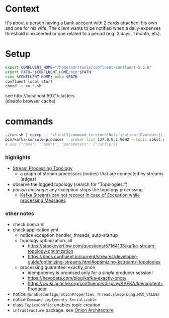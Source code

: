 # Context
It's about a person having a bank account with 2 cards attached: his own and one for his wife. The client wants to be notified when a daily-expenses threshold is exceeded or one related to a period (e.g. 3 days, 1 month, etc).
# Setup
```bash
export CONFLUENT_HOME="/home/adr/tools/confluent/confluent-5.5.0"
export PATH="$CONFLUENT_HOME/bin:$PATH"
echo $CONFLUENT_HOME; echo $PATH
confluent local start
chmod -c +x *.sh
```
see http://localhost:9021/clusters  
(disable browser cache)
# commands
```bash
./run.sh | egrep -i "client1|command received|Notification:|Overdue:|Limit:|ERROR[^s]|totals:|Configuration:|spring profiles|app version|windowSize|windowUnit|enhancements"
bin/kafka-console-producer --broker-list 127.0.0.1:9092 --topic sbkst.commands.v2
# use {"name": "report", "parameters": ["config"]}
```
### highlights
- [Stream Processing Topology](https://kafka.apache.org/24/documentation/streams/core-concepts#streams_topology)
    - a graph of stream processors (nodes) that are connected by streams (edges)
- observe the logged topology (search for "Topologies:")
- *poison message*: any exception stops the topology processing
    - [Kafka Streams can not recover in case of Exception while processing Messages](https://stackoverflow.com/questions/50388496/kafka-streams-can-not-recover-in-case-of-exception-while-processing-messages)
### other notes
- check pom.xml
- check application.yml
    - notice exception handler, threads, auto-startup
    - topology.optimization: all 
        - https://stackoverflow.com/questions/57164133/kafka-stream-topology-optimization
        - https://docs.confluent.io/current/streams/developer-guide/optimizing-streams.html#optimizing-kstreams-topologies
    - processing.guarantee: exactly_once
        - idempotency is promised only for a *single* producer session!
        - https://hevodata.com/blog/kafka-exactly-once/
        - https://cwiki.apache.org/confluence/display/KAFKA/Idempotent+Producer   
- notice `@EnableConfigurationProperties`, `Thread.sleep(Long.MAX_VALUE)`
- notice `Command implements Serializable`
- class `TopicsConfig`: enables topic creation
- `infrastructure` package: see [Onion Architecture](https://jeffreypalermo.com/blog/the-onion-architecture-part-1/)
